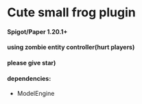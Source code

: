 # Cute small frog plugin
#### Spigot/Paper 1.20.1+
#### using zombie entity controller(hurt players)
#### please give star)
#### dependencies:
- ModelEngine

